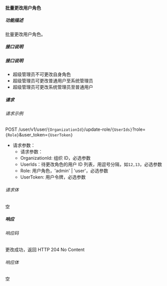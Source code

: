 #### 批量更改用户角色

##### 功能描述

批量更改用户角色。

##### 接口说明


##### 接口说明

- 超级管理员不可更改自身角色
- 超级管理员可更改普通用户至系统管理员
- 超级管理员可更改系统管理员至普通用户


##### 请求

###### 请求示例
POST /user/v1/user/`{OrganizationId}`/update-role/`{UserIds}`?role=`{Role}`&user_token=`{UserToken}`

- 请求参数：
  - 请求参数：
  - OrganizationId: 组织 ID，必选参数
  - UserIds：待更改角色的用户 ID 列表，用逗号分隔，如`12,13`，必选参数
  - Role: 用户角色，'admin' | 'user'，必选参数
  - UserToken: 用户令牌，必选参数
  
###### 请求体

空
##### 响应

###### 响应码

更改成功，返回 HTTP 204 No Content

###### 响应体
空
